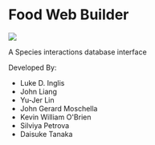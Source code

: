 Food Web Builder
==========
![](https://github.com/jjliang/databaseui/app/assets/img/logo.jpg)

A Species interactions database interface

Developed By:
- Luke D. Inglis 
- John Liang 
- Yu-Jer Lin 
- John Gerard Moschella 
- Kevin William O'Brien 
- Silviya Petrova 
- Daisuke Tanaka 

